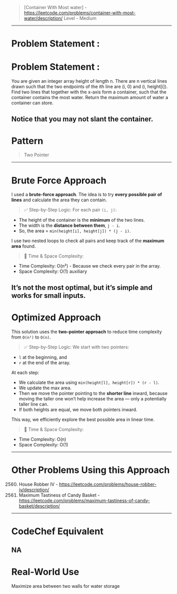 > [Container With Most water] - https://leetcode.com/problems/container-with-most-water/description/
> Level - Medium
--------------------------------------------------------------------------------------------------------------------------------------
# Problem Statement : 
# Problem Statement : 

You are given an integer array height of length n. There are n vertical lines drawn such that the two endpoints of the ith line are (i, 0) and (i, height[i]).
Find two lines that together with the x-axis form a container, such that the container contains the most water.
Return the maximum amount of water a container can store.

Notice that you may not slant the container.
-------------------------------------------------------------------------------------------------------------------------------------
# Pattern
> Two Pointer
-------------------------------------------------------------------------------------------------------------------------------------
# Brute Force Approach

I used a **brute-force approach**. The idea is to try **every possible pair of lines** and calculate the area they can contain.

> ✅ Step-by-Step Logic:
For each pair `(i, j)`:
* The height of the container is the **minimum** of the two lines.
* The width is the **distance between them**, `j - i`.
* So, the area = `min(height[i], height[j]) * (j - i)`.

I use two nested loops to check all pairs and keep track of the **maximum area** found.

> 🧠 Time & Space Complexity:
* Time Complexity: O(n²) - Because we check every pair in the array.
* Space Complexity: O(1) auxiliary

It’s not the most optimal, but it’s simple and works for small inputs.
----------------------------------------------------------------------------------------------------------------------------------
# Optimized Approach

This solution uses the **two-pointer approach** to reduce time complexity from `O(n²)` to `O(n)`.

> ✅ Step-by-Step Logic:
We start with two pointers:
* `l` at the beginning, and
* `r` at the end of the array.

At each step:
* We calculate the area using `min(height[l], height[r]) * (r - l)`.
* We update the max area.
* Then we move the pointer pointing to the **shorter line** inward, because moving the taller one won’t help increase the area — only a potentially taller line can.
* If both heights are equal, we move both pointers inward.

This way, we efficiently explore the best possible area in linear time.

> 🧠 Time & Space Complexity:
* Time Complexity: O(n)
* Space Complexity: O(1)
--------------------------------------------------------------------------------------------------------------------------------------
# Other Problems Using this Approach
2560. House Robber IV - https://leetcode.com/problems/house-robber-iv/description/
2517. Maximum Tastiness of Candy Basket - https://leetcode.com/problems/maximum-tastiness-of-candy-basket/description/
--------------------------------------------------------------------------------------------------------------------------------------
# CodeChef Equivalent
NA
--------------------------------------------------------------------------------------------------------------------------------------
# Real-World Use
Maximize area between two walls for water storage